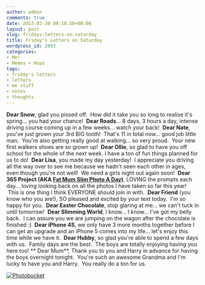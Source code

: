 ```yaml
---
author: admin
comments: true
date: 2013-03-30 08:18:50+00:00
layout: post
slug: fridays-letters-on-saturday
title: Friday's Letters on Saturday
wordpress_id: 2893
categories:
- Me!
- Memes + Hops
tags:
- friday's letters
- letters
- me stuff
- notes
- thoughts
---
```


**Dear Snow**, glad you pissed off.  How did it take you so long to realise it's spring... you had your chance!  **Dear Roads**... 8 days, 3 hours a day, intense driving course coming up in a few weeks... watch your back!  **Dear Nate**, you've just grown your 3rd BIG tooth!  That's 11 in total now... good job little man.  You're also getting really good at walking... so very proud.  Your new first walkers shoes are so grown up!  **Dear Ollie**, so glad to have you off school for the whole of the next week. I have a ton of fun things planned for us to do!  **Dear Lisa**, you made my day yesterday!  I appreciate you driving all the way over to see me because we hadn't seen each other in ages, even though you're not well!  We need a girls night out again soon!  **Dear 365 Project (AKA [Fat Mum Slim Photo A Day](http://fatmumslim.com.au/))**, LOVING the prompts each day... loving looking back on all the photos I have taken so far this year!  This is one thing I think EVERYONE should join in with.  **Dear Friend** (you know who you are!), SO pleased and excited by your text today.  I'm so happy for you.  **Dear Easter Chocolate**, stop glaring at me... we can't tuck in until tomorrow!  **Dear Slimming World**, I know... I know... I've got my belly back.  I can assure you we are jumping on the wagon after the chocolate is finished :)  **Dear iPhone 4S**, we only have 3 more months together before I can get an upgrade and an iPhone 5 comes into my life... let's enjoy this time while we have it.  **Dear Hubby**, so glad you're able to spend a few days with us.  Family days are the best.  The boys are totally enjoying having you here too! ** Dear Mum**, Thank you to you and Harry in advance for having the boys overnight tonight.  You're such an awesome Grandma and I'm lucky to have you and Harry.  You really do a ton for us.


[![Photobucket](http://i1225.photobucket.com/albums/ee391/ashleyjps2326/FridaysLettersButton_zps485705e4.jpg)](http://www.thesweetseasonblog.com)
